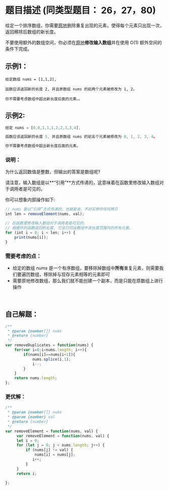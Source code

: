 # 题目描述  (同类型题目： 26，27，80)

给定一个排序数组，你需要[原地](https://baike.baidu.com/item/%E5%8E%9F%E5%9C%B0%E7%AE%97%E6%B3%95)删除重复出现的元素，使得每个元素只出现一次，返回移除后数组的新长度。

不要使用额外的数组空间，你必须在[原地](https://baike.baidu.com/item/%E5%8E%9F%E5%9C%B0%E7%AE%97%E6%B3%95)**修改输入数组**并在使用 O(1) 额外空间的条件下完成。

## 示例1：  

```
给定数组 nums = [1,1,2], 

函数应该返回新的长度 2, 并且原数组 nums 的前两个元素被修改为 1, 2。 

你不需要考虑数组中超出新长度后面的元素。。
```

## 示例2:

```javascript
给定 nums = [0,0,1,1,1,2,2,3,3,4],

函数应该返回新的长度 5, 并且原数组 nums 的前五个元素被修改为 0, 1, 2, 3, 4。

你不需要考虑数组中超出新长度后面的元素。
```

### 说明：

为什么返回数值是整数，但输出的答案是数组呢?

请注意，输入数组是以**“引用”**方式传递的，这意味着在函数里修改输入数组对于调用者是可见的。

你可以想象内部操作如下:

```javascript
// nums 是以“引用”方式传递的。也就是说，不对实参作任何拷贝
int len = removeElement(nums, val);

// 在函数里修改输入数组对于调用者是可见的。
// 根据你的函数返回的长度, 它会打印出数组中该长度范围内的所有元素。
for (int i = 0; i < len; i++) {
    print(nums[i]);
}
```

###   

### 需要考虑的点：

- 给定的数组 *nums* 是一个有序数组，要移除掉数组中**所有**重复元素，则需要我们要遍历数组，移除掉与现存元素相等的元素即可
- 需要原地修改数组，那么我们就不能创建一个副本，而是只能在原数组上进行操作

<br/>  

## 自己解题：  

```javascript
/**
 * @param {number[]} nums
 * @return {number}
 */
var removeDuplicates = function(nums) {
    for(var i=0;i<nums.length; i++){
        if(nums[i]==nums[i+1]){
            nums.splice(i,1);
            i--;
        }
    }
    return nums.length;
};
```



### 更优解：

~~~ javascript
/**
 * @param {number[]} nums
 * @param {number} val
 * @return {number}
 */
var removeElement = function(nums, val) {
     var removeElement = function(nums, val) {
     let i = 0;
     for (let j = 0; j < nums.length; j++) {
         if (nums[j] != val) {
             nums[i] = nums[j];
            i++;
         }
     }
     return i;

};
~~~

